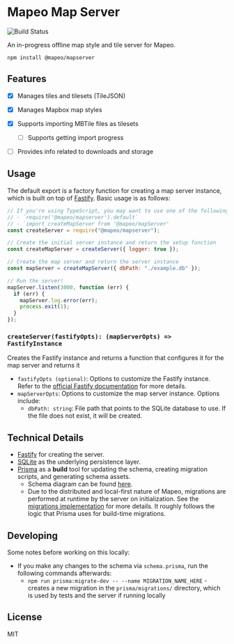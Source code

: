 # Mapeo Map Server

![Build Status](https://github.com/digidem/mapeo-mapserver/actions/workflows/node.yml/badge.svg)

An in-progress offline map style and tile server for Mapeo.

`npm install @mapeo/mapserver`

## Features

- [X] Manages tiles and tilesets (TileJSON)

- [X] Manages Mapbox map styles

- [X] Supports importing MBTile files as tilesets
  - [ ] Supports getting import progress

- [ ] Provides info related to downloads and storage


## Usage

The default export is a factory function for creating a map server instance, which is built on top of [Fastify](https://www.fastify.io/). Basic usage is as follows:

```js
// If you're using TypeScript, you may want to use one of the following import syntaxes to get type definitions:
// - `require('@mapeo/mapserver').default`
// - `import createMapServer from '@mapeo/mapServer'
const createServer = require("@mapeo/mapserver");

// Create the initial server instance and return the setup function
const createMapServer = createServer({ logger: true });

// Create the map server and return the server instance
const mapServer = createMapServer({ dbPath: "./example.db" });

// Run the server!
mapServer.listen(3000, function (err) {
  if (err) {
    mapServer.log.error(err);
    process.exit(1);
  }
});
```

### `createServer(fastifyOpts): (mapServerOpts) => FastifyInstance`

Creates the Fastify instance and returns a function that configures it for the map server and returns it

- `fastifyOpts (optional)`: Options to customize the Fastify instance. Refer to the [official Fastify documentation](https://www.fastify.io/docs/latest/Reference/Server/) for more details.
- `mapServerOpts`: Options to customize the map server instance. Options include:
  - `dbPath: string`: File path that points to the SQLite database to use. If the file does not exist, it will be created.

## Technical Details

- [Fastify](https://fastify.io/) for creating the server.
- [SQLite](https://sqlite.org/index.html) as the underlying persistence layer.
- [Prisma](https://www.prisma.io/) as a **build** tool for updating the schema, creating migration scripts, and generating schema assets.
  - Schema diagram can be found [here](/prisma/ERD.svg).
  - Due to the distributed and local-first nature of Mapeo, migrations are performed at runtime by the server on initialization. See the [migrations implementation](/src/lib/migrations.ts) for more details. It roughly follows the logic that Prisma uses for build-time migrations.

## Developing

Some notes before working on this locally:

- If you make any changes to the schema via `schema.prisma`, run the following commands afterwards:
  - `npm run prisma:migrate-dev -- --name MIGRATION_NAME_HERE` - creates a new migration in the `prisma/migrations/` directory, which is used by tests and the server if running locally

## License

MIT
